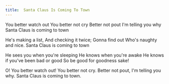 ```yaml
---
title:  Santa Claus Is Coming To Town
---
```


You better watch out You better not cry Better not pout I'm telling you why Santa Claus is coming to town

He's making a list, And checking it twice; Gonna find out Who's naughty and nice. Santa Claus is coming to town

He sees you when you're sleeping He knows when you're awake He knows if you've been bad or good So be good for goodness sake!

O! You better watch out! You better not cry. Better not pout, I'm telling you why. Santa Claus is coming to town.

